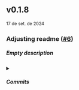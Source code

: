 <h2>v0.1.8</h2> 
<small>17 de set. de 2024</small> 
<p> <h3> Adjusting readme (<a href="https://github.com/AntonioGally/nextjs-firebase/pull/6">#6</a>) </h3> </p> 

<h5> Empty description </h5> 

<details> <summary><h5>Commits</h5></summary> 

| Commit | Messsage | Author |
| -- | -- | -- |
| <a href="https://github.com/AntonioGally/nextjs-firebase/commit/cc54f88e69be46a398587baefb0f08e2237ffcd5">cc54f88</a> | <p>"Adjusting readme"</p> | <img width="30px" src="https://avatars.githubusercontent.com/u/68209906?v=4"/> 

</details>

